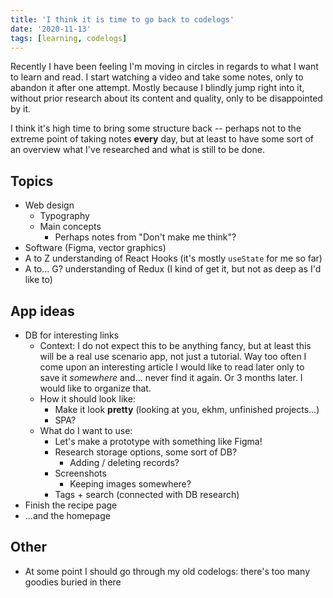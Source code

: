 ```yaml
---
title: 'I think it is time to go back to codelogs'
date: '2020-11-13'
tags: [learning, codelogs]
---
```


Recently I have been feeling I'm moving in circles in regards to what I want to learn and read. I start watching a video and take some notes, only to abandon it after one attempt. Mostly because I blindly jump right into it, without prior research about its content and quality, only to be disappointed by it.

I think it's high time to bring some structure back -- perhaps not to the extreme point of taking notes **every** day, but at least to have some sort of an overview what I've researched and what is still to be done.

## Topics

- Web design
  - Typography
  - Main concepts
    - Perhaps notes from "Don't make me think"?
- Software (Figma, vector graphics)
- A to Z understanding of React Hooks (it's mostly `useState` for me so far)
- A to... G? understanding of Redux (I kind of get it, but not as deep as I'd like to)

## App ideas

- DB for interesting links
  - Context: I do not expect this to be anything fancy, but at least this will be a real use scenario app, not just a tutorial. Way too often I come upon an interesting article I would like to read later only to save it _somewhere_ and... never find it again. Or 3 months later. I would like to organize that.
  - How it should look like:
    - Make it look **pretty** (looking at you, ekhm, unfinished projects...)
    - SPA?
  - What do I want to use:
    - Let's make a prototype with something like Figma!
    - Research storage options, some sort of DB?
      - Adding / deleting records?
    - Screenshots
      - Keeping images somewhere?
    - Tags + search (connected with DB research)
- Finish the recipe page
- ...and the homepage

## Other

- At some point I should go through my old codelogs: there's too many goodies buried in there
